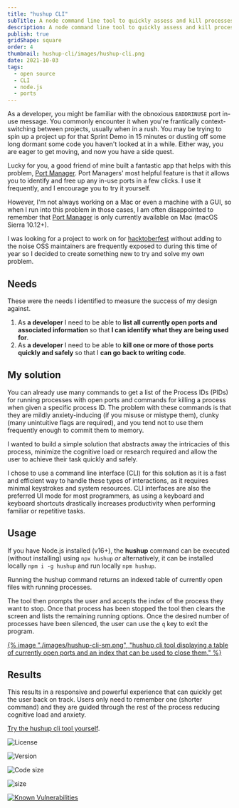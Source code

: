 ```yaml
---
title: "hushup CLI"
subTitle: A node command line tool to quickly assess and kill processes with open ports.
description: A node command line tool to quickly assess and kill processes with open ports.
publish: true
gridShape: square
order: 4
thumbnail: hushup-cli/images/hushup-cli.png
date: 2021-10-03
tags:
  - open source
  - CLI
  - node.js
  - ports
---
```


As a developer, you might be familiar with the obnoxious `EADDRINUSE` port in-use message. You commonly encounter it when you're frantically context-switching between projects, usually when in a rush. You may be trying to spin up a project up for that Sprint Demo in 15 minutes or dusting off some long dormant some code you haven't looked at in a while. Either way, you are eager to get moving, and now you have a side quest.

Lucky for you, a good friend of mine built a fantastic app that helps with this problem, [Port Manager](https://portmanager.app/). Port Managers' most helpful feature is that it allows you to identify and free up any in-use ports in a few clicks. I use it frequently, and I encourage you to try it yourself.

However, I'm not always working on a Mac or even a machine with a GUI, so when I run into this problem in those cases, I am often disappointed to remember that [Port Manager](https://portmanager.app/) is only currently available on Mac (macOS Sierra 10.12+).

I was looking for a project to work on for [hacktoberfest](https://hacktoberfest.com/) without adding to the noise OSS maintainers are frequently exposed to during this time of year so I decided to create something new to try and solve my own problem.

## Needs

These were the needs I identified to measure the success of my design against.

1. As **a developer** I need to be able to **list all currently open ports and associated information** so that **I can identify what they are being used for**.
2. As **a developer** I need to be able to **kill one or more of those ports quickly and safely** so that I **can go back to writing code**.

## My solution

You can already use many commands to get a list of the Process IDs (PIDs) for running processes with open ports and commands for killing a process when given a specific process ID. The problem with these commands is that they are mildly anxiety-inducing (if you misuse or mistype them), clunky (many unintuitive flags are required), and you tend not to use them frequently enough to commit them to memory.

I wanted to build a simple solution that abstracts away the intricacies of this process, minimize the cognitive load or research required and allow the user to achieve their task quickly and safely.

I chose to use a command line interface (CLI) for this solution as it is a fast and efficient way to handle these types of interactions, as it requires minimal keystrokes and system resources. CLI interfaces are also the preferred UI mode for most programmers, as using a keyboard and keyboard shortcuts drastically increases productivity when performing familiar or repetitive tasks.

## Usage

If you have Node.js installed (v16+), the **hushup** command can be executed (without installing) using `npx hushup` _or_ alternatively, it can be installed locally `npm i -g hushup` and run locally `npm hushup`.

Running the hushup command returns an indexed table of currently open files with running processes.

The tool then prompts the user and accepts the index of the process they want to stop. Once that process has been stopped the tool then clears the screen and lists the remaining running options. Once the desired number of processes have been silenced, the user can use the `q` key to exit the program.

<div class="u-bleed-container:large">

<a href="https://github.com/David-Way/hush?tab=readme-ov-file#hushup">
{% image "./images/hushup-cli-sm.png", "hushup cli tool displaying a table of currently open ports and an index that can be used to close them." %}
</a>

</div>

## Results

This results in a responsive and powerful experience that can quickly get the user back on track. Users only need to remember one (shorter command) and they are guided through the rest of the process reducing cognitive load and anxiety.

<a class="u-type:body-lead" href="https://www.npmjs.com/package/hushup">Try the hushup cli tool yourself</a>.

<div class="u-bleed-container:default u-mt:08">
<div class="l-flex-container l-flex-container--spacing:08" >

![License](https://img.shields.io/github/license/David-Way/hush?style=flat)

![Version](https://img.shields.io/npm/v/hushup?style=flat)

![Code size](https://img.shields.io/github/languages/code-size/David-Way/hush?style=flat)

![size](https://img.shields.io/github/issues-raw/David-Way/hush?style=flat)

[![Known Vulnerabilities](https://snyk.io/test/github/David-Way/hush/badge.svg)](https://snyk.io/test/github/David-way/hush)

</div>
</div>
